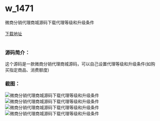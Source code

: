 # w_1471
微商分销代理商城源码下载代理等级和升级条件
<br/></br>
[下载地址](https://www.uuid2.com/1471.html "下载地址")
<br/></br>
<h3>源码简介：</h3>
<p>这个源码是一款微商分销代理商城源码，可以自己设置代理等级和升级条件(如购买指定商品、消费额度)<p>
<h3>截图：</h3>
<img src="https://www.uuid2.com/wp-content/uploads/img/202108/10562ae254.png" alt="微商分销代理商城源码下载代理等级和升级条件"><img src="https://www.uuid2.com/wp-content/uploads/img/202108/abcf3b9865.png" alt="微商分销代理商城源码下载代理等级和升级条件"><img src="https://www.uuid2.com/wp-content/uploads/img/202108/abcf3b9560.png" alt="微商分销代理商城源码下载代理等级和升级条件"><img src="https://www.uuid2.com/wp-content/uploads/img/202108/eedcb99974.png" alt="微商分销代理商城源码下载代理等级和升级条件">
